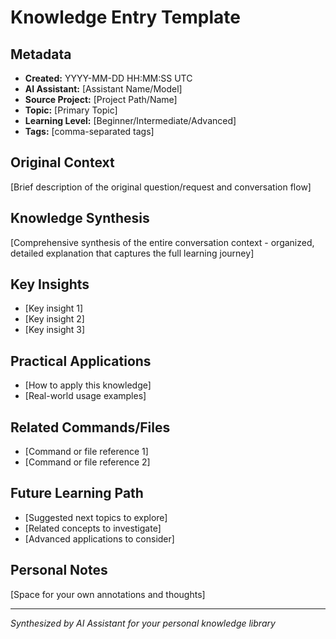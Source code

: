 # Knowledge Entry Template

## Metadata
- **Created:** YYYY-MM-DD HH:MM:SS UTC
- **AI Assistant:** [Assistant Name/Model]
- **Source Project:** [Project Path/Name]
- **Topic:** [Primary Topic]
- **Learning Level:** [Beginner/Intermediate/Advanced]
- **Tags:** [comma-separated tags]

## Original Context
[Brief description of the original question/request and conversation flow]

## Knowledge Synthesis
[Comprehensive synthesis of the entire conversation context - organized, detailed explanation that captures the full learning journey]

## Key Insights
- [Key insight 1]
- [Key insight 2]
- [Key insight 3]

## Practical Applications
- [How to apply this knowledge]
- [Real-world usage examples]

## Related Commands/Files
- [Command or file reference 1]
- [Command or file reference 2]

## Future Learning Path
- [Suggested next topics to explore]
- [Related concepts to investigate]
- [Advanced applications to consider]

## Personal Notes
[Space for your own annotations and thoughts]

---
*Synthesized by AI Assistant for your personal knowledge library*
